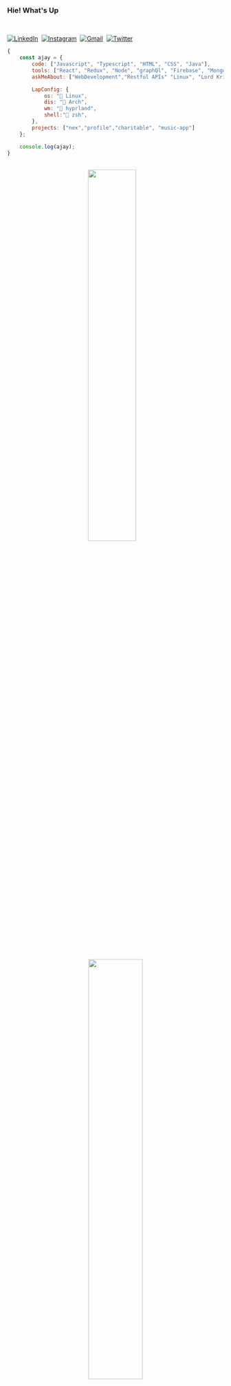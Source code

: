 

<!-- <img src="https://media4.giphy.com/media/oOylMv2oLDxcxGzYn6/giphy.gif?cid=790b76111jxy03k3p4os6zadmovcnct1r3xfmo7iqhfxui1g&ep=v1_stickers_search&rid=giphy.gif&ct=s" width ="100px" > Hie! What's Up -->
<h3>Hie! What's Up</h3>
  </br>


  
  <!--____ <img src="https://media.giphy.com/media/s8sxoCrMsQP9C/giphy.gif" width = "50px"> --> 
  [![LinkedIn](https://img.shields.io/badge/linkedin-%230077B5.svg?style=for-the-badge&logo=linkedin&logoColor=white)](https://linkedin.com/in/Ajayvirmoti)&nbsp;
  [![Instagram](https://img.shields.io/badge/Instagram-%23E4405F.svg?style=for-the-badge&logo=Instagram&logoColor=white)](https://instagram.com/ajayvirmoti)&nbsp; 
  [![Gmail](https://img.shields.io/badge/Gmail-D14836?style=for-the-badge&logo=gmail&logoColor=white)](mailto:ajay.singh1_cs20@gla.ac.in)&nbsp;
  [![Twitter](https://img.shields.io/badge/Twitter-%231DA1F2.svg?style=for-the-badge&logo=Twitter&logoColor=white)](https://twitter.com/ajayvirmoti)&nbsp;
 
  


```javascript
{
    const ajay = {
        code: ["Javascript", "Typescript", "HTML", "CSS", "Java"],
        tools: ["React", "Redux", "Node", "graphQl", "Firebase", "MongoDB"],
        askMeAbout: ["WebDevelopment","Restful APIs" "Linux", "Lord Krishna"],

        LapConfig: {
            os: " Linux",
            dis: " Arch",    
            wm: " hyprland",
            shell:" zsh",
        },
        projects: ["nex","profile","charitable", "music-app"]
    };

    console.log(ajay);
}

```




<br>

<div align="center">
    <img src="https://github-readme-stats.vercel.app/api?username=ajayvirmoti&theme=blue-green&show_icons=true" width = "47%" />
    &nbsp&nbsp&nbsp
    <img src="http://github-readme-streak-stats.herokuapp.com?user=ajayvirmoti&theme=dark&background=000000" width = "50%"/>  
</div>
<!-- <img src="https://visitor-badge.laobi.icu/badge?page_id=ajayvirmoti" width = "50%"/>   -->

